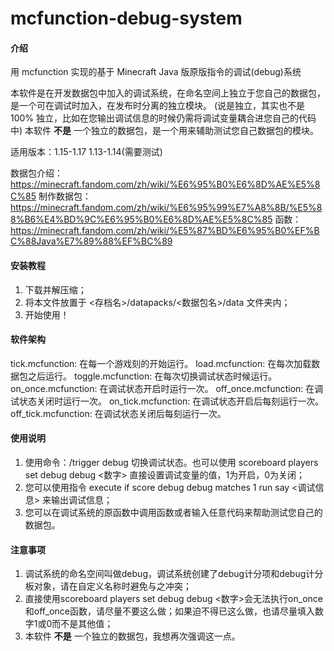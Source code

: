 # mcfunction-debug-system

#### 介绍
用 mcfunction 实现的基于 Minecraft Java 版原版指令的调试(debug)系统

本软件是在开发数据包中加入的调试系统，在命名空间上独立于您自己的数据包，是一个可在调试时加入，在发布时分离的独立模块。
(说是独立，其实也不是 100% 独立，比如在您输出调试信息的时候仍需将调试变量耦合进您自己的代码中)
本软件 **不是** 一个独立的数据包，是一个用来辅助测试您自己数据包的模块。

适用版本：1.15-1.17
1.13-1.14(需要测试)

数据包介绍：https://minecraft.fandom.com/zh/wiki/%E6%95%B0%E6%8D%AE%E5%8C%85
制作数据包：https://minecraft.fandom.com/zh/wiki/%E6%95%99%E7%A8%8B/%E5%88%B6%E4%BD%9C%E6%95%B0%E6%8D%AE%E5%8C%85
函数：https://minecraft.fandom.com/zh/wiki/%E5%87%BD%E6%95%B0%EF%BC%88Java%E7%89%88%EF%BC%89

#### 安装教程
1.  下载并解压缩；
2.  将本文件放置于 <存档名>/datapacks/<数据包名>/data 文件夹内；
3.  开始使用！

#### 软件架构
tick.mcfunction: 在每一个游戏刻的开始运行。
load.mcfunction: 在每次加载数据包之后运行。
toggle.mcfunction: 在每次切换调试状态时候运行。
on_once.mcfunction: 在调试状态开启时运行一次。
off_once.mcfunction: 在调试状态关闭时运行一次。
on_tick.mcfunction: 在调试状态开启后每刻运行一次。
off_tick.mcfunction: 在调试状态关闭后每刻运行一次。

#### 使用说明
1.  使用命令：/trigger debug 切换调试状态。也可以使用 scoreboard players set debug debug <数字> 直接设置调试变量的值，1为开启，0为关闭；
2.  您可以使用指令 execute if score debug debug matches 1 run say <调试信息> 来输出调试信息；
3.  您可以在调试系统的原函数中调用函数或者输入任意代码来帮助测试您自己的数据包。


#### 注意事项

1.  调试系统的命名空间叫做debug，调试系统创建了debug计分项和debug计分板对象，请在自定义名称时避免与之冲突；
2.  直接使用scoreboard players set debug debug <数字>会无法执行on_once和off_once函数，请尽量不要这么做；如果迫不得已这么做，也请尽量填入数字1或0而不是其他值；
3.  本软件 **不是** 一个独立的数据包，我想再次强调这一点。
